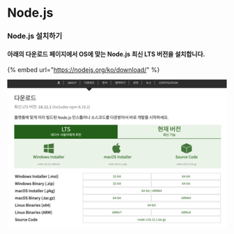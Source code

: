 # Node.js

### Node.js 설치하기

#### 아래의 다운로드 페이지에서 OS에 맞는 Node.js 최신 LTS 버전을 설치합니다.

{% embed url="https://nodejs.org/ko/download/" %}

![](<images/screenshot 2022-12-21 pm 3.06.53.png>)
